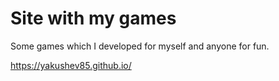 # Site with my games

Some games which I developed for myself and anyone for fun.

https://yakushev85.github.io/

